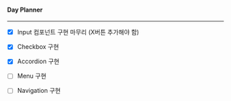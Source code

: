 
#### Day Planner
---
- [x] Input 컴포넌트 구현 마무리 (X버튼 추가해야 함)
- [x] Checkbox 구현
- [x] Accordion 구현
- [ ] Menu 구현
- [ ] Navigation 구현

